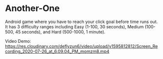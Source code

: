# Another-One
Android game where you have to reach your click goal before time runs out. It has 3 difficulty ranges including Easy (1-100, 30 seconds), Medium (100-500, 45 seconds), and Hard (500-1000, 1 minute).

Video Demo: https://res.cloudinary.com/deflyzun6/video/upload/v1595812812/Screen_Recording_2020-07-26_at_6.09.04_PM_momzm8.mp4
